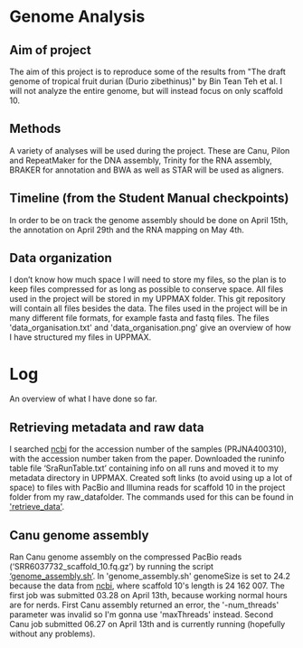 # Genome Analysis

## Aim of project
The aim of this project is to reproduce some of the results from "The draft genome of tropical fruit durian (Durio zibethinus)" by Bin Tean Teh et al. I will not analyze the entire genome, but will instead focus on only scaffold 10.

## Methods
A variety of analyses will be used during the project. These are Canu, Pilon and RepeatMaker for the DNA assembly, Trinity for the RNA assembly, BRAKER for annotation and BWA as well as STAR will be used as aligners.

## Timeline (from the Student Manual checkpoints)
In order to be on track the genome assembly should be done on April 15th, the annotation on April 29th and the RNA mapping on May 4th.

## Data organization
I don’t know how much space I will need to store my files, so the plan is to keep files compressed for as long as possible to conserve space. All files used in the project will be stored in my UPPMAX folder. This git repository will contain all files besides the data. The files used in the project will be in many different file formats, for example fasta and fastq files.
The files 'data_organisation.txt' and 'data_organisation.png' give an overview of how I have structured my files in UPPMAX.

# Log
An overview of what I have done so far.

## Retrieving metadata and raw data
I searched [ncbi](https://www.ncbi.nlm.nih.gov/sra) for the accession number of the samples (PRJNA400310), with the accession number taken from the paper. Downloaded the runinfo table file ‘SraRunTable.txt’ containing info on all runs and moved it to my metadata directory in UPPMAX.
Created soft links (to avoid using up a lot of space) to files with PacBio and Illumina reads for scaffold 10 in the project folder from my raw_datafolder. The commands used for this can be found in ['retrieve_data'](code/retrieve_data). 

## Canu genome assembly
Ran Canu genome assembly on the compressed PacBio reads (‘SRR6037732_scaffold_10.fq.gz’) by running the script [‘genome_assembly.sh’](code/genome_assembly.sh). In 'genome_assembly.sh' genomeSize is set to 24.2 because the data from [ncbi](https://www.ncbi.nlm.nih.gov/Traces/wgs/NSDW01?display=contigs), where scaffold 10's length is 24 162 007.
The first job was submitted 03.28 on April 13th, because working normal hours are for nerds.
First Canu assembly returned an error, the '-num_threads' parameter was invalid so I'm gonna use 'maxThreads' instead.
Second Canu job submitted 06.27 on April 13th and is currently running (hopefully without any problems).




